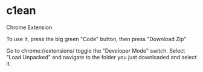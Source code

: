 # c1ean
 Chrome Extension
 
 To use it, press the big green "Code" button, then press "Download Zip"
 
 Go to chrome://extensions/ toggle the "Developer Mode" switch. Select "Load Unpacked" and navigate to the folder you just downloaded and select it.
